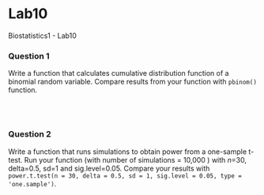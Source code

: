 # Lab10
Biostatistics1 - Lab10


### Question 1
Write a function that calculates cumulative distribution function of a binomial random variable.
Compare results from your function with `pbinom()` function.

<br><br>

### Question 2
Write a function that runs simulations to obtain power from a one-sample t-test. Run your function (with number of simulations = 10,000 ) with $n$=30, delta=0.5, sd=1 and sig.level=0.05. Compare your results with `power.t.test(n = 30, delta = 0.5, sd = 1, sig.level = 0.05, type = 'one.sample')`.
